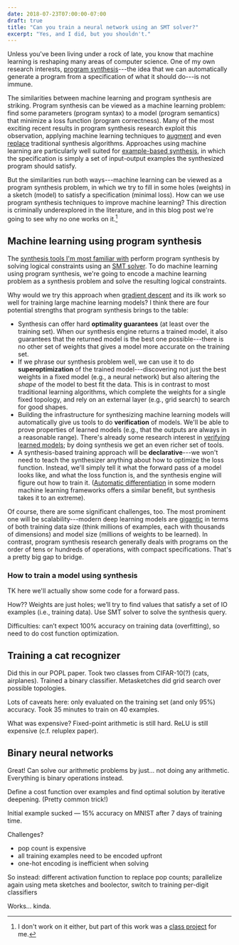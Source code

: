 ```yaml
---
date: 2018-07-23T07:00:00-07:00
draft: true
title: "Can you train a neural network using an SMT solver?"
excerpt: "Yes, and I did, but you shouldn't."
---
```


Unless you've been living under a rock of late,
you know that machine learning is reshaping many areas of computer science.
One of my own research interests, [program synthesis][synthpost]---the idea
that we can automatically generate a program
from a specification of what it should do---is not immune.


The similarities between machine learning and program synthesis are striking.
Program synthesis can be viewed as a machine learning problem:
find some parameters (program syntax) to a model (program semantics)
that minimize a loss function (program correctness).
Many of the most exciting recent results in program synthesis research
exploit this observation,
applying machine learning techniques
to [augment][deepcoder] and even [replace][np]
traditional synthesis algorithms.
Approaches using machine learning are particularly well suited
for [example-based synthesis][flashfill],
in which the specification is simply a set of
input-output examples the synthesized program should satisfy.

But the similarities run both ways---machine learning can be viewed as a
program synthesis problem, in which we try to fill in some holes (weights)
in a sketch (model) to satisfy a specification (minimal loss).
How can we use program synthesis techniques to improve machine learning?
This direction is criminally underexplored in the literature,
and in this blog post we're going to see why no one works on it.[^why]

## Machine learning using program synthesis

The [synthesis tools I'm most familiar with][buildsynth]
perform program synthesis by solving logical constraints using an [SMT solver][z3].
To do machine learning using program synthesis,
we're going to encode a machine learning problem as a synthesis problem
and solve the resulting logical constraints.

Why would we try this approach when [gradient descent] and its ilk work so well
for training large machine learning models?
I think there are four potential strengths
that program synthesis brings to the table:

- Synthesis can offer hard **optimality guarantees** (at least over the training set).
  When our synthesis engine returns a trained model, it also guarantees
  that the returned model is the best one possible---there is no other set of weights
  that gives a model more accurate on the training set.
- If we phrase our synthesis problem well,
  we can use it to do **superoptimization** of the trained model---discovering not just
  the best weights in a fixed model (e.g., a neural network) but also altering the *shape* of the model
  to best fit the data. This is in contrast to most traditional learning algorithms,
  which complete the weights for a single fixed topology,
  and rely on an external layer (e.g., grid search) to search for good shapes.
- Building the infrastructure for synthesizing machine learning models
  will automatically give us tools to do **verification** of models.
  We'll be able to prove properties of learned models
  (e.g., that the outputs are always in a reasonable range).
  There's already some research interest in [verifying learned models][reluplex];
  by doing synthesis we get an even richer set of tools.
- A synthesis-based training approach
  will be **declarative**---we won't need to teach the synthesizer anything
  about how to optimize the loss function.
  Instead, we'll simply tell it what the forward pass of a model looks like,
  and what the loss function is,
  and the synthesis engine will figure out how to train it.
  ([Automatic differentiation][autodiff] in some modern machine learning
  frameworks offers a similar benefit, but synthesis takes it to an extreme).

Of course, there are some significant challenges, too.
The most prominent one will be scalability---modern deep learning models
are [gigantic][aicompute] in terms of both training data size
(think millions of examples, each with thousands of dimensions)
and model size (millions of weights to be learned).
In contrast, program synthesis research generally deals with programs
on the order of tens or hundreds of operations,
with compact specifications.
That's a pretty big gap to bridge.

### How to train a model using synthesis

TK here we'll actually show some code for a forward pass.

How?? Weights are just holes; we’ll try to find values that satisfy a set of IO examples (i.e., training data). Use SMT solver to solve the synthesis query.

Difficulties: can’t expect 100% accuracy on training data (overfitting), so need to do cost function optimization. 

## Training a cat recognizer
Did this in our POPL paper. Took two classes from CIFAR-10(?) (cats, airplanes). Trained a binary classifier. Metasketches did grid search over possible topologies.

Lots of caveats here: only evaluated on the training set (and only 95%) accuracy. Took 35 minutes to train on 40 examples.

What was expensive? Fixed-point arithmetic is still hard. ReLU is still expensive (c.f. reluplex paper).

## Binary neural networks
Great! Can solve our arithmetic problems by just… not doing any arithmetic. Everything is binary operations instead.

Define a cost function over examples and find optimal solution by iterative deepening. (Pretty common trick!)

Initial example sucked — 15% accuracy on MNIST after 7 days of training time.

Challenges?
- pop count is expensive
- all training examples need to be encoded upfront
- one-hot encoding is inefficient when solving

So instead: different activation function to replace pop counts; parallelize again using meta sketches and boolector, switch to training per-digit classifiers

Works… kinda.

[^why]: I don't work on it either, but part of this work was a [class project][599s] for me.

[synthpost]: https://homes.cs.washington.edu/~bornholt/post/synthesis-explained.html
[deepcoder]: https://arxiv.org/abs/1611.01989
[np]: https://arxiv.org/abs/1511.04834
[flashfill]: https://www.microsoft.com/en-us/research/publication/automating-string-processing-spreadsheets-using-input-output-examples/
[599s]: https://courses.cs.washington.edu/courses/cse599s/18sp/
[z3]: https://github.com/z3prover/z3
[buildsynth]: https://homes.cs.washington.edu/~bornholt/post/building-synthesizer.html
[gradient descent]: https://en.wikipedia.org/wiki/Gradient_descent
[reluplex]: https://arxiv.org/abs/1702.01135
[aicompute]: https://blog.openai.com/ai-and-compute/
[autodiff]: http://www.columbia.edu/~ahd2125/post/2015/12/5/
